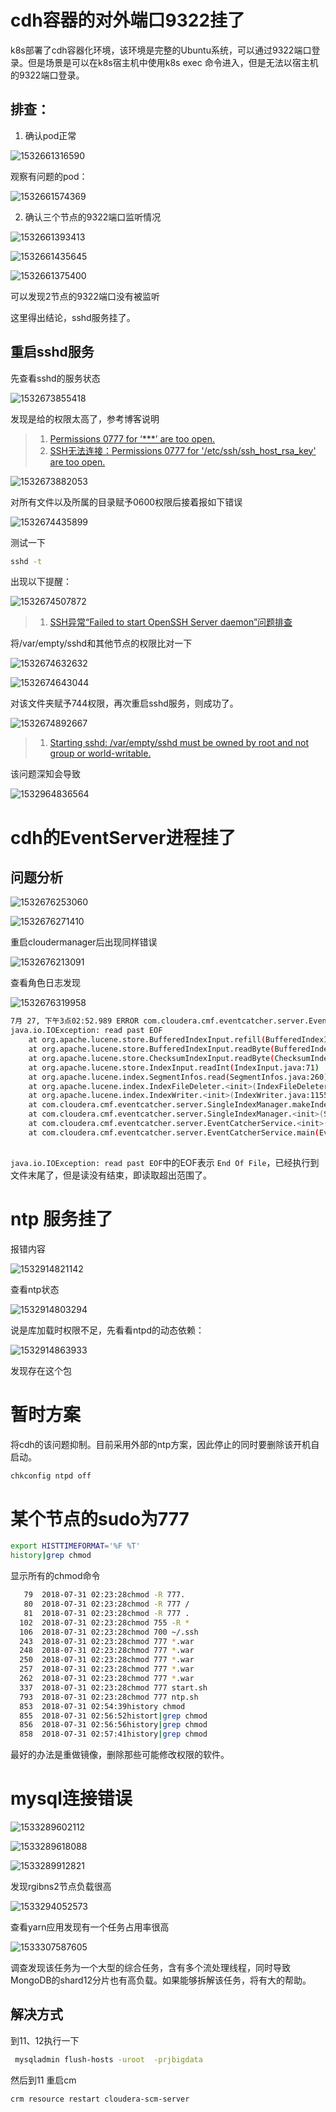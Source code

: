# cdh容器的对外端口9322挂了

k8s部署了cdh容器化环境，该环境是完整的Ubuntu系统，可以通过9322端口登录。但是场景是可以在k8s宿主机中使用k8s exec 命令进入，但是无法以宿主机的9322端口登录。

## 排查：

1. 确认pod正常

![1532661316590](assets/1532661316590.png)

观察有问题的pod：

![1532661574369](assets/1532661574369.png)

2. 确认三个节点的9322端口监听情况

![1532661393413](assets/1532661393413.png)

![1532661435645](assets/1532661435645.png)

![1532661375400](assets/1532661375400.png)

可以发现2节点的9322端口没有被监听

这里得出结论，sshd服务挂了。

## 重启sshd服务

先查看sshd的服务状态

![1532673855418](assets/1532673855418.png)

发现是给的权限太高了，参考博客说明

> 1. [Permissions 0777 for ‘***’ are too open.](https://blog.csdn.net/dcatfly/article/details/75201180)
> 2. [SSH无法连接：Permissions 0777 for '/etc/ssh/ssh_host_rsa_key' are too open.](https://blog.csdn.net/fly_520/article/details/79991229)

![1532673882053](assets/1532673882053.png)

对所有文件以及所属的目录赋予0600权限后接着报如下错误

![1532674435899](assets/1532674435899.png)

测试一下

```sh
sshd -t
```

出现以下提醒：

![1532674507872](assets/1532674507872.png)

> 1. [SSH异常“Failed to start OpenSSH Server daemon”问题排查](https://yq.aliyun.com/articles/103191?t=t1) 

将/var/empty/sshd和其他节点的权限比对一下

![1532674632632](assets/1532674632632.png)

![1532674643044](assets/1532674643044.png)

对该文件夹赋予744权限，再次重启sshd服务，则成功了。

![1532674892667](assets/1532674892667.png)

> 1. [Starting sshd: /var/empty/sshd must be owned by root and not group or world-writable.](https://blog.csdn.net/ucan23/article/details/49850365)

该问题深知会导致

![1532964836564](assets/1532964836564.png)

# cdh的EventServer进程挂了

## 问题分析

![1532676253060](assets/1532676253060.png)

![1532676271410](assets/1532676271410.png)

重启cloudermanager后出现同样错误

![1532676213091](assets/1532676213091.png)

查看角色日志发现

![1532676319958](assets/1532676319958.png)

```sh
7月 27, 下午3点02:52.989 ERROR com.cloudera.cmf.eventcatcher.server.EventCatcherService Error starting EventServer
java.io.IOException: read past EOF
	at org.apache.lucene.store.BufferedIndexInput.refill(BufferedIndexInput.java:207)
	at org.apache.lucene.store.BufferedIndexInput.readByte(BufferedIndexInput.java:39)
	at org.apache.lucene.store.ChecksumIndexInput.readByte(ChecksumIndexInput.java:40)
	at org.apache.lucene.store.IndexInput.readInt(IndexInput.java:71)
	at org.apache.lucene.index.SegmentInfos.read(SegmentInfos.java:260)
	at org.apache.lucene.index.IndexFileDeleter.<init>(IndexFileDeleter.java:168)
	at org.apache.lucene.index.IndexWriter.<init>(IndexWriter.java:1155)
	at com.cloudera.cmf.eventcatcher.server.SingleIndexManager.makeIndexWriter(SingleIndexManager.java:139)
	at com.cloudera.cmf.eventcatcher.server.SingleIndexManager.<init>(SingleIndexManager.java:112)
	at com.cloudera.cmf.eventcatcher.server.EventCatcherService.<init>(EventCatcherService.java:282)
	at com.cloudera.cmf.eventcatcher.server.EventCatcherService.main(EventCatcherService.java:148)
 
```

`java.io.IOException: read past EOF`中的EOF表示 `End Of File`，已经执行到文件末尾了，但是读没有结束，即读取超出范围了。



# ntp 服务挂了

报错内容

![1532914821142](assets/1532914821142.png)

查看ntp状态

![1532914803294](assets/1532914803294.png)

说是库加载时权限不足，先看看ntpd的动态依赖：

![1532914863933](assets/1532914863933.png)

发现存在这个包

# 暂时方案

将cdh的该问题抑制。目前采用外部的ntp方案，因此停止的同时要删除该开机自启动。

```sh
chkconfig ntpd off
```

# 某个节点的sudo为777

```sh
export HISTTIMEFORMAT='%F %T'
history|grep chmod
```

显示所有的chmod命令

```sh
   79  2018-07-31 02:23:28chmod -R 777.
   80  2018-07-31 02:23:28chmod -R 777 /
   81  2018-07-31 02:23:28chmod -R 777 .
  102  2018-07-31 02:23:28chmod 755 -R *
  106  2018-07-31 02:23:28chmod 700 ~/.ssh
  243  2018-07-31 02:23:28chmod 777 *.war
  248  2018-07-31 02:23:28chmod 777 *.war
  250  2018-07-31 02:23:28chmod 777 *.war
  257  2018-07-31 02:23:28chmod 777 *.war
  262  2018-07-31 02:23:28chmod 777 *.war
  337  2018-07-31 02:23:28chmod 777 start.sh
  793  2018-07-31 02:23:28chmod 777 ntp.sh
  853  2018-07-31 02:54:39history chmod
  855  2018-07-31 02:56:52histort|grep chmod
  856  2018-07-31 02:56:56history|grep chmod
  858  2018-07-31 02:57:41history|grep chmod
```

最好的办法是重做镜像，删除那些可能修改权限的软件。

# mysql连接错误

![1533289602112](assets/1533289602112.png)

![1533289618088](assets/1533289618088.png)

![1533289912821](assets/1533289912821.png)

发现rgibns2节点负载很高

![1533294052573](assets/1533294052573.png)

查看yarn应用发现有一个任务占用率很高

![1533307587605](assets/1533307587605.png)

调查发现该任务为一个大型的综合任务，含有多个流处理线程，同时导致MongoDB的shard12分片也有高负载。如果能够拆解该任务，将有大的帮助。

## 解决方式

到11、12执行一下

```sh
 mysqladmin flush-hosts -uroot  -prjbigdata
```

然后到11 重启cm

```sh
crm resource restart cloudera-scm-server
```
